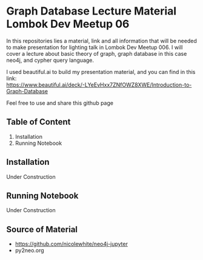 # Graph Database Lecture Material Lombok Dev Meetup 06
In this repositories lies a material, link and all information 
that will be needed to make presentation for lighting talk in Lombok Dev Meetup 006.
I will cover a lecture about basic theory of graph, graph database in this case neo4j, and cypher query language.

I used beautiful.ai to build my presentation material, and you can find in this link: <br/>
https://www.beautiful.ai/deck/-LYeEvHxx7ZNfOWZ8XWE/Introduction-to-Graph-Database

Feel free to use and share this github page


## Table of Content
1. Installation
2. Running Notebook

## Installation
Under Construction

## Running Notebook
Under Construction


## Source of Material
* https://github.com/nicolewhite/neo4j-jupyter
* py2neo.org
